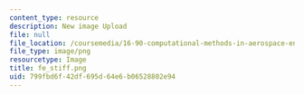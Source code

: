 ```yaml
---
content_type: resource
description: New image Upload
file: null
file_location: /coursemedia/16-90-computational-methods-in-aerospace-engineering-spring-2014/799fbd6f42df695d64e6b06528802e94_fe_stiff.png
file_type: image/png
resourcetype: Image
title: fe_stiff.png
uid: 799fbd6f-42df-695d-64e6-b06528802e94
---
```


